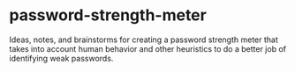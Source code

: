 # password-strength-meter
Ideas, notes, and brainstorms for creating a password strength meter that takes into account human behavior and other heuristics to do a better job of identifying weak passwords.
